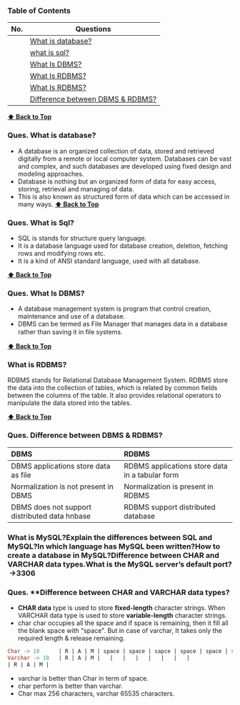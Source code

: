 ### Table of Contents

|  No.  | Questions                                                                                           |
| :---: | --------------------------------------------------------------------------------------------------- |
|       | [What is database?](#ques-What-is-database)                                                         |
|       | [what is sql?](#ques-What-is-Sql)                                                                   |
|       | [What Is DBMS?](#Ques-What-is-DBMS)                                                                 |
|       | [What Is RDBMS?](#Ques-What-is-RDBMS)                                                               |
|       | [What Is RDBMS?](#Ques-What-is-RDBMS)                                                               |
|       | [Difference between DBMS & RDBMS?](#Ques-Difference-between-DBMS-&-RDBMS)                           |


**[⬆ Back to Top](#table-of-contents)**
### **Ques. What is database?**
* A database is an organized collection of data, stored and retrieved digitally from a remote or local computer system. Databases can be vast and complex, and such databases are developed using fixed design and modeling approaches.
* Database is nothing but an organized form of data for easy access, storing, retrieval and managing of data. 
* This is also known as structured form of data which can be accessed in many ways.
**[⬆ Back to Top](#table-of-contents)**

### **Ques. What is Sql?**
* SQL is stands for structure query language. 
* It is a database language used for database creation, deletion, fetching rows and modifying rows etc.
* It is a kind of ANSI standard language, used with all database. 

**[⬆ Back to Top](#table-of-contents)**
### **Ques. What Is DBMS?**
* A database management system is program that control creation, maintenance and use of a database.
* DBMS can be termed as File Manager that manages data in a database rather than saving it in ﬁle systems.

**[⬆ Back to Top](#table-of-contents)**
### **What is RDBMS?**
RDBMS stands for Relational Database Management System. RDBMS store the data into the collection of tables, which is related by common fields between the columns of the table. It also provides relational operators to manipulate the data stored into the tables.


**[⬆ Back to Top](#table-of-contents)**
### **Ques. Difference between DBMS & RDBMS?**
| DBMS                                          | RDBMS                                           |
| :-------------------------------------------- | :---------------------------------------------- |
| DBMS applications store data as file          | RDBMS applications store data in a tabular form |
| Normalization is not present in DBMS          | Normalization is present in RDBMS               |
| DBMS does not support distributed data hnbase | RDBMS support distributed database              |


### What is MySQL?Explain the differences between **SQL** and **MySQL**?In which language has MySQL been written?How to create a database in MySQL?Difference between **CHAR** and **VARCHAR** data types.What is the MySQL server’s default port?  ->3306



### Ques. **Difference between **CHAR** and **VARCHAR** data types?
* **CHAR data** type is used to store **fixed-length** character strings. When VARCHAR data type is used to store **variable-length** character strings.
* char char occupies all the space and if space is remaining, then it fill all the blank space with "space". But in case of varchar, It takes only the required length & release remaining.
```sql
Char -> 10      | R | A | M | space | space | sapce | space | space | space | space |
Varchar -> 10   | R | A | M |   |   |   |   |   |   |   |
| R | A | M |
```
* varchar is better than Char in term of space. 
* char perform is better than varchar.
* Char max 256 characters, varchar 65535 characters.
